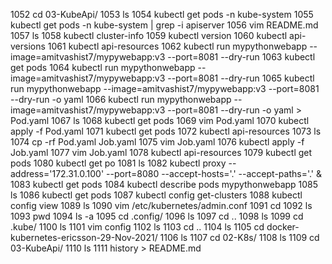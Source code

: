  1052  cd 03-KubeApi/
 1053  ls
 1054  kubectl get pods -n kube-system 
 1055  kubectl get pods -n kube-system | grep -i apiserver
 1056  vim README.md 
 1057  ls
 1058  kubectl cluster-info
 1059  kubectl version 
 1060  kubectl api-versions
 1061  kubectl api-resources
 1062  kubectl run mypythonwebapp --image=amitvashist7/mypywebapp:v3 --port=8081 --dry-run 
 1063  kubectl  get pods 
 1064  kubectl run mypythonwebapp --image=amitvashist7/mypywebapp:v3 --port=8081 --dry-run 
 1065  kubectl run mypythonwebapp --image=amitvashist7/mypywebapp:v3 --port=8081 --dry-run -o yaml
 1066  kubectl run mypythonwebapp --image=amitvashist7/mypywebapp:v3 --port=8081 --dry-run -o yaml > Pod.yaml
 1067  ls
 1068  kubectl get pods 
 1069  vim Pod.yaml 
 1070  kubectl apply -f Pod.yaml 
 1071  kubectl  get pods 
 1072  kubectl api-resources
 1073  ls
 1074  cp -rf Pod.yaml Job.yaml
 1075  vim Job.yaml 
 1076  kubectl apply -f Job.yaml 
 1077  vim Job.yaml 
 1078  kubectl api-resources
 1079  kubectl  get pods 
 1080  kubectl  get po
 1081  ls
 1082  kubectl proxy --address='172.31.0.100' --port=8080 --accept-hosts='.' --accept-paths='.' &
 1083  kubectl get pods 
 1084  kubectl describe pods mypythonwebapp
 1085  ls
 1086  kubectl get pods 
 1087  kubectl config get-clusters 
 1088  kubectl config view
 1089  ls
 1090  vim /etc/kubernetes/admin.conf 
 1091  cd 
 1092  ls
 1093  pwd
 1094  ls -a 
 1095  cd .config/
 1096  ls
 1097  cd ..
 1098  ls
 1099  cd .kube/
 1100  ls
 1101  vim config 
 1102  ls
 1103  cd ..
 1104  ls
 1105  cd docker-kubernetes-ericsson-29-Nov-2021/
 1106  ls
 1107  cd 02-K8s/
 1108  ls
 1109  cd 03-KubeApi/
 1110  ls
 1111  history > README.md 
